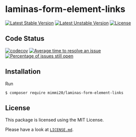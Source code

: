 # laminas-form-element-links

[![Latest Stable Version](https://poser.pugx.org/mimmi20/laminas-form-element-links/v/stable?format=flat-square)](https://packagist.org/packages/mimmi20/laminas-form-element-links)
[![Latest Unstable Version](https://poser.pugx.org/mimmi20/laminas-form-element-links/v/unstable?format=flat-square)](https://packagist.org/packages/mimmi20/laminas-form-element-links)
[![License](https://poser.pugx.org/mimmi20/laminas-form-element-links/license?format=flat-square)](https://packagist.org/packages/mimmi20/laminas-form-element-links)

## Code Status

[![codecov](https://codecov.io/gh/mimmi20/laminas-form-element-links/branch/master/graph/badge.svg)](https://codecov.io/gh/mimmi20/laminas-form-element-links)
[![Average time to resolve an issue](http://isitmaintained.com/badge/resolution/mimmi20/laminas-form-element-links.svg)](http://isitmaintained.com/project/mimmi20/laminas-form-element-links "Average time to resolve an issue")
[![Percentage of issues still open](http://isitmaintained.com/badge/open/mimmi20/laminas-form-element-links.svg)](http://isitmaintained.com/project/mimmi20/laminas-form-element-links "Percentage of issues still open")

## Installation

Run

```
$ composer require mimmi20/laminas-form-element-links
```

## License

This package is licensed using the MIT License.

Please have a look at [`LICENSE.md`](LICENSE.md).
